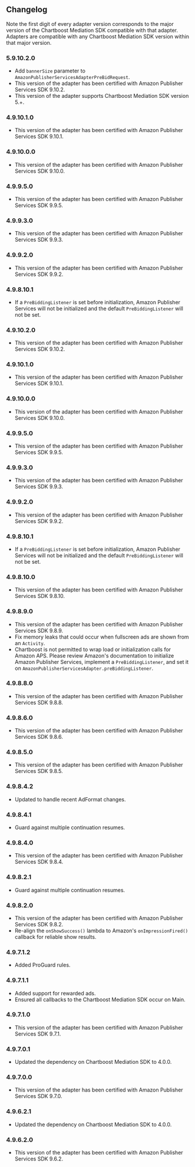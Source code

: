 ## Changelog

Note the first digit of every adapter version corresponds to the major version of the Chartboost Mediation SDK compatible with that adapter. 
Adapters are compatible with any Chartboost Mediation SDK version within that major version.

### 5.9.10.2.0
- Add `bannerSize` parameter to `AmazonPublisherServicesAdapterPreBidRequest`.
- This version of the adapter has been certified with Amazon Publisher Services SDK 9.10.2.
- This version of the adapter supports Chartboost Mediation SDK version 5.+.

### 4.9.10.1.0
- This version of the adapter has been certified with Amazon Publisher Services SDK 9.10.1.

### 4.9.10.0.0
- This version of the adapter has been certified with Amazon Publisher Services SDK 9.10.0.

### 4.9.9.5.0
- This version of the adapter has been certified with Amazon Publisher Services SDK 9.9.5.

### 4.9.9.3.0
- This version of the adapter has been certified with Amazon Publisher Services SDK 9.9.3.

### 4.9.9.2.0
- This version of the adapter has been certified with Amazon Publisher Services SDK 9.9.2.

### 4.9.8.10.1
- If a `PreBiddingListener` is set before initialization, Amazon Publisher Services will not be initialized and the default `PreBiddingListener` will not be set.

### 4.9.10.2.0
- This version of the adapter has been certified with Amazon Publisher Services SDK 9.10.2.

### 4.9.10.1.0
- This version of the adapter has been certified with Amazon Publisher Services SDK 9.10.1.

### 4.9.10.0.0
- This version of the adapter has been certified with Amazon Publisher Services SDK 9.10.0.

### 4.9.9.5.0
- This version of the adapter has been certified with Amazon Publisher Services SDK 9.9.5.

### 4.9.9.3.0
- This version of the adapter has been certified with Amazon Publisher Services SDK 9.9.3.

### 4.9.9.2.0
- This version of the adapter has been certified with Amazon Publisher Services SDK 9.9.2.

### 4.9.8.10.1
- If a `PreBiddingListener` is set before initialization, Amazon Publisher Services will not be initialized and the default `PreBiddingListener` will not be set.

### 4.9.8.10.0
- This version of the adapter has been certified with Amazon Publisher Services SDK 9.8.10.

### 4.9.8.9.0
- This version of the adapter has been certified with Amazon Publisher Services SDK 9.8.9.
- Fix memory leaks that could occur when fullscreen ads are shown from an `Activity`.
- Chartboost is not permitted to wrap load or initialization calls for Amazon APS. Please review Amazon's documentation to initialize Amazon Publisher Services, implement a `PreBiddingListener`, and set it on `AmazonPublisherServicesAdapter.preBiddingListener`.

### 4.9.8.8.0
- This version of the adapter has been certified with Amazon Publisher Services SDK 9.8.8.

### 4.9.8.6.0
- This version of the adapter has been certified with Amazon Publisher Services SDK 9.8.6.

### 4.9.8.5.0
- This version of the adapter has been certified with Amazon Publisher Services SDK 9.8.5.

### 4.9.8.4.2
- Updated to handle recent AdFormat changes.

### 4.9.8.4.1
- Guard against multiple continuation resumes.

### 4.9.8.4.0
- This version of the adapter has been certified with Amazon Publisher Services SDK 9.8.4.

### 4.9.8.2.1
- Guard against multiple continuation resumes.

### 4.9.8.2.0
- This version of the adapter has been certified with Amazon Publisher Services SDK 9.8.2.
- Re-align the `onShowSuccess()` lambda to Amazon's `onImpressionFired()` callback for reliable show results.

### 4.9.7.1.2
- Added ProGuard rules.

### 4.9.7.1.1
- Added support for rewarded ads.
- Ensured all callbacks to the Chartboost Mediation SDK occur on Main.

### 4.9.7.1.0
- This version of the adapter has been certified with Amazon Publisher Services SDK 9.7.1.

### 4.9.7.0.1
- Updated the dependency on Chartboost Mediation SDK to 4.0.0.

### 4.9.7.0.0
- This version of the adapter has been certified with Amazon Publisher Services SDK 9.7.0.

### 4.9.6.2.1
- Updated the dependency on Chartboost Mediation SDK to 4.0.0.

### 4.9.6.2.0
- This version of the adapter has been certified with Amazon Publisher Services SDK 9.6.2.
